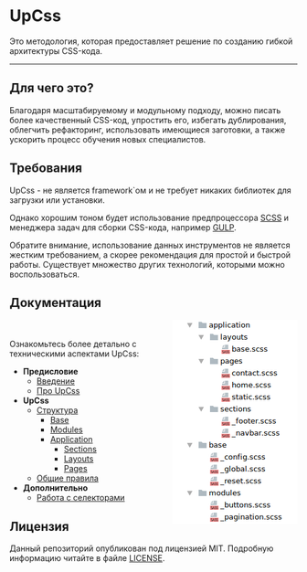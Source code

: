 # UpCss

Это методология, которая предоставляет решение по созданию гибкой 
архитектуры CSS-кода. 

---

## Для чего это?

Благодаря масштабируемому и модульному подходу, можно писать более 
качественный CSS-код, упростить его, избегать дублирования, 
облегчить рефакторинг, использовать имеющиеся заготовки, а также 
ускорить процесс обучения новых специалистов.


## Требования

UpCss - не является framework`ом и не требует никаких библиотек для 
загрузки или установки. 

Однако хорошим тоном будет использование предпроцессора [SCSS](http://sass-lang.com)
и менеджера задач для сборки CSS-кода, например [GULP](https://gulpjs.com). 

Обратите внимание, использование данных инструментов не является жестким 
требованием, а скорее рекомендация для простой и быстрой работы. Существует 
множество других технологий, которыми можно воспользоваться.


## Документация

<img align="right" src="./doc/_images/example_structure.png">
<br><br>
Ознакомьтесь более детально с техническими аспектами UpCss:

* **Предисловие**
    * [Введение](./doc/preface/introduction.md)
    * [Про UpCss](./doc/preface/about.md)
* **UpCss**
    * [Структура](./doc/core/structure.md)
        * [Base](./doc/core/upCss-base.md)
        * [Modules](./doc/core/upCss-modules.md)
        * [Application](./doc/core/upCss-application.md)
            * [Sections](./doc/core/upCss-application.md#sections-Секции)
            * [Layouts](./doc/core/upCss-application.md#layouts-Каркасы)
            * [Pages](./doc/core/upCss-application.md#pages-Страницы)
    * [Общие правила](./doc/core/total-rules.md)
* **Дополнительно**
    * [Работа с селекторами](./doc/additionally/work-with-selectors.md)


## Лицензия

Данный репозиторий опубликован под лицензией MIT. 
Подробную информацию читайте в файле [LICENSE](./LICENSE).